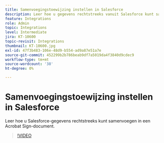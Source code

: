 ```yaml
---
title: Samenvoegingstoewijzing instellen in Salesforce
description: Leer hoe u gegevens rechtstreeks vanuit Salesforce kunt samenvoegen in een Acrobat Sign-document
feature: Integrations
role: Admin
topic: Integrations
level: Intermediate
jira: KT-10600
topic-revisit: Integrations
thumbnail: KT-10600.jpg
exl-id: 47f3b483-106e-48d9-b554-ad9a87e51a7e
source-git-commit: 452299b2b786beab9df7a5019da4f3840d9cdec9
workflow-type: tm+mt
source-wordcount: '38'
ht-degree: 0%

---
```


# Samenvoegingstoewijzing instellen in Salesforce

Leer hoe u Salesforce-gegevens rechtstreeks kunt samenvoegen in een Acrobat Sign-document.

>[!VIDEO](https://video.tv.adobe.com/v/3409412?quality=12&learn=on&hidetitle=true)
